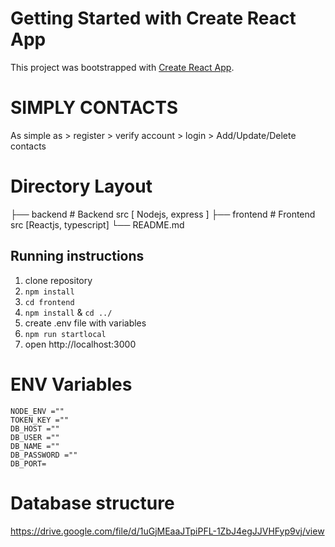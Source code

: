 # Getting Started with Create React App

This project was bootstrapped with [Create React App](https://github.com/facebook/create-react-app).

# SIMPLY CONTACTS

As simple as > register > verify account > login > Add/Update/Delete contacts

# Directory Layout

├── backend # Backend src [ Nodejs, express ]
├── frontend # Frontend src [Reactjs, typescript]
└── README.md

## Running instructions

1. clone repository
2. `npm install`
3. `cd frontend`
4. `npm install` & `cd ../`
5. create .env file with variables
6. `npm run startlocal`
7. open http://localhost:3000

# ENV Variables

```
NODE_ENV =""
TOKEN_KEY =""
DB_HOST =""
DB_USER =""
DB_NAME =""
DB_PASSWORD =""
DB_PORT=
```

# Database structure

https://drive.google.com/file/d/1uGjMEaaJTpiPFL-1ZbJ4egJJVHFyp9vj/view
